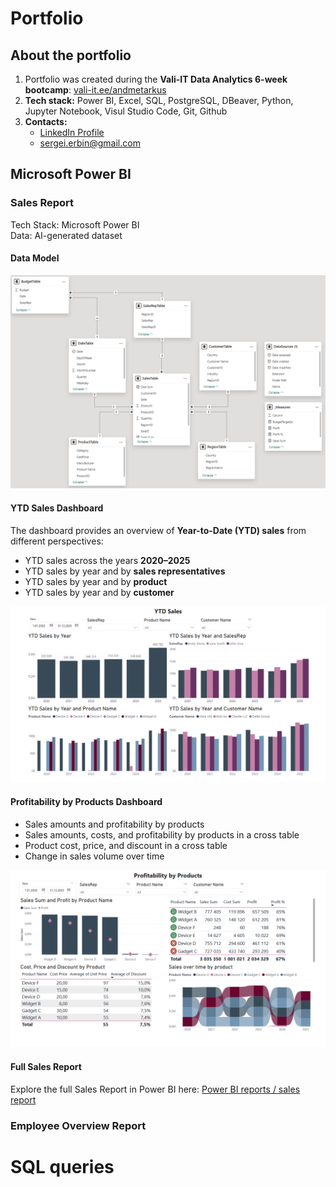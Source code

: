 # Portfolio

## About the portfolio
1. Portfolio was created during the **Vali-IT Data Analytics 6-week bootcamp**: [vali-it.ee/andmetarkus](https://vali-it.ee/andmetarkus)  
2. **Tech stack:** Power BI, Excel, SQL, PostgreSQL, DBeaver, Python, Jupyter Notebook, Visul Studio Code, Git, Github   
3. **Contacts:**  
   - [LinkedIn Profile](https://www.linkedin.com/in/sergei-erbin/)  
   - sergei.erbin@gmail.com  

## Microsoft Power BI

### Sales Report 

Tech Stack: Microsoft Power BI<br>
Data: AI-generated dataset

#### Data Model

<p align="center">
  <img src="https://raw.githubusercontent.com/sergeierbin/portfolio/refs/heads/main/Power%20BI%20reports/sales%20report/sales_report_data_model.png" width="600">
</p>

#### YTD Sales Dashboard

The dashboard provides an overview of **Year-to-Date (YTD) sales** from different perspectives:
- YTD sales across the years **2020–2025**
- YTD sales by year and by **sales representatives**
- YTD sales by year and by **product**
- YTD sales by year and by **customer**

<p align="center">
  <img src="https://raw.githubusercontent.com/sergeierbin/portfolio/refs/heads/main/Power%20BI%20reports/sales%20report/sales_report_ytd_sales.png" width="600">
</p>

####  Profitability by Products Dashboard

- Sales amounts and profitability by products  
- Sales amounts, costs, and profitability by products in a cross table  
- Product cost, price, and discount in a cross table  
- Change in sales volume over time  
 
<p align="center">
  <img src="https://raw.githubusercontent.com/sergeierbin/portfolio/refs/heads/main/Power%20BI%20reports/sales%20report/sales_report_profitability_by_products.png" width="600">
</p>

#### Full Sales Report

Explore the full Sales Report in Power BI here: [Power BI reports / sales report](https://github.com/sergeierbin/portfolio/tree/89a4c06945ff5c9d53b438b7bcbba97ca3a8bcf9/Power%20BI%20reports/sales%20report)  

### Employee Overview Report

# SQL queries
